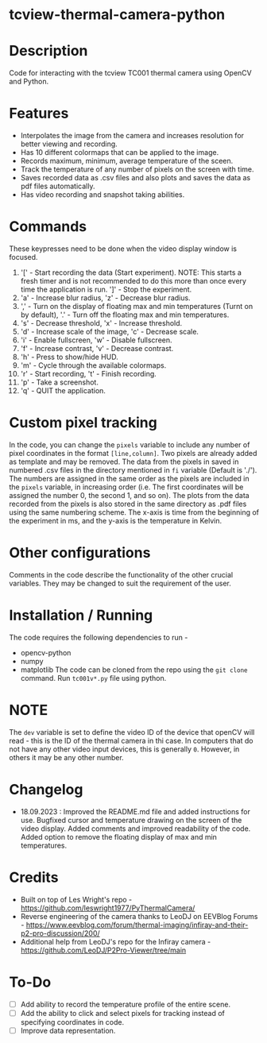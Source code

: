 # tcview-thermal-camera-python

# Description
Code for interacting with the tcview TC001 thermal camera using OpenCV and Python.

# Features
- Interpolates the image from the camera and increases resolution for better viewing and recording.
- Has 10 different colormaps that can be applied to the image.
- Records maximum, minimum, average temperature of the sceen.
- Track the temperature of any number of pixels on the screen with time.
- Saves recorded data as .csv files and also plots and saves the data as pdf files automatically.
- Has video recording and snapshot taking abilities.

# Commands
These keypresses need to be done when the video display window is focused.
1. '[' - Start recording the data (Start experiment). NOTE: This starts a fresh timer and is not recommended to do this more than once every time the application is run.
']' - Stop the experiment.
2. 'a' - Increase blur radius, 'z' - Decrease blur radius.
3. ',' - Turn on the display of floating max and min temperatures (Turnt on by default), '.' - Turn off the floating max and min temperatures.
4. 's' - Decrease threshold, 'x' - Increase threshold.
5. 'd' - Increase scale of the image, 'c' - Decrease scale.
6. 'i' - Enable fullscreen, 'w' - Disable fullscreen.
7. 'f' - Increase contrast, 'v' - Decrease contrast.
8. 'h' - Press to show/hide HUD.
9. 'm' - Cycle through the available colormaps.
10. 'r' - Start recording, 't' - Finish recording.
11. 'p' - Take a screenshot.
12. 'q' - QUIT the application.

# Custom pixel tracking
In the code, you can change the `pixels` variable to include any number of pixel coordinates in the format `[line,column]`. Two pixels are already added as template and may be removed.
The data from the pixels in saved in numbered .csv files in the directory mentioned in `fi` variable (Default is './'). The numbers are assigned in the same order as the pixels are included in the `pixels` variable, in increasing order (i.e. The first coordinates will be assigned the number 0, the second 1, and so on).
The plots from the data recorded from the pixels is also stored in the same directory as .pdf files using the same numbering scheme. The x-axis is time from the beginning of the experiment in ms, and the y-axis is the temperature in Kelvin.

# Other configurations
Comments in the code describe the functionality of the other crucial variables. They may be changed to suit the requirement of the user.

# Installation / Running
The code requires the following dependencies to run -
- opencv-python
- numpy
- matplotlib
The code can be cloned from the repo using the `git clone` command. Run `tc001v*.py` file using python.


# NOTE
The `dev` variable is set to define the video ID of the device that openCV will read - this is the ID of the thermal camera in thi case. In computers that do not have any other video input devices, this is generally `0`. However, in others it may be any other number.

# Changelog
- 18.09.2023 : Improved the README.md file and added instructions for use. Bugfixed cursor and temperature drawing on the screen of the video display. Added comments and improved readability of the code. Added option to remove the floating display of max and min temperatures.

# Credits
- Built on top of Les Wright's repo - https://github.com/leswright1977/PyThermalCamera/
- Reverse engineering of the camera thanks to LeoDJ on EEVBlog Forums - https://www.eevblog.com/forum/thermal-imaging/infiray-and-their-p2-pro-discussion/200/
- Additional help from LeoDJ's repo for the Infiray camera - https://github.com/LeoDJ/P2Pro-Viewer/tree/main

# To-Do
- [ ] Add ability to record the temperature profile of the entire scene.
- [ ] Add the ability to click and select pixels for tracking instead of specifying coordinates in code.
- [ ] Improve data representation.